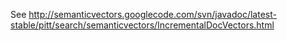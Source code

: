 See
http://semanticvectors.googlecode.com/svn/javadoc/latest-stable/pitt/search/semanticvectors/IncrementalDocVectors.html